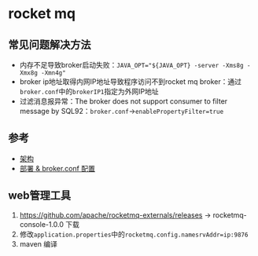 # rocket mq

## 常见问题解决方法

- 内存不足导致broker启动失败：`JAVA_OPT="${JAVA_OPT} -server -Xms8g -Xmx8g -Xmn4g"`
- broker ip地址取得内网IP地址导致程序访问不到rocket mq broker：通过`broker.conf`中的`brokerIP1`指定为外网IP地址
- 过滤消息报异常：The broker does not support consumer to filter message by SQL92：`broker.conf`->`enablePropertyFilter=true`

## 参考

- [架构](https://rocketmq.apache.org/docs/rmq-arc/)
- [部署 & broker.conf 配置](https://rocketmq.apache.org/docs/rmq-deployment/)


## web管理工具

1. https://github.com/apache/rocketmq-externals/releases -> rocketmq-console-1.0.0 下载
2. 修改`application.properties`中的`rocketmq.config.namesrvAddr=ip:9876`
3. maven 编译